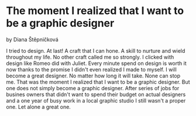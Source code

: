 # The moment I realized that I want to be a graphic designer 
by Diana Štěpničková



I tried to design. At last! A craft that I can hone. A skill to nurture and wield throughout my life. No other craft called me so strongly. I clicked with design like Romeo did with Juliet. Every minute spend on design is worth it now thanks to the promise I didn't even realized I made to myself. I will become a great designer. No matter how long it will take. None can stop me.
That was the moment I realized that I want to be a graphic designer. But one does not simply become a graphic designer. After series of jobs for busines owners that didn't want to spend their budget on actual designers and a one year of busy work in a local graphic studio I still wasn't a proper one. Let alone a great one.
